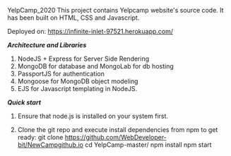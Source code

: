 YelpCamp_2020
This project contains Yelpcamp website's source code. It has been built on HTML, CSS and Javascript.


Deployed on: https://infinite-inlet-97521.herokuapp.com/

***Architecture and Libraries***
 1) NodeJS + Express for Server Side Rendering
 2) MongoDB for database and MongoLab for db hosting
 3) PassportJS for authentication
 4) Mongoose for MongoDB object modeling
 5) EJS for Javascript templating in NodeJS.


***Quick start***
 1) Ensure that node.js is installed on your system first.
  
 2) Clone the git repo and execute install dependencies from npm to get ready:
    git clone https://github.com/WebDeveloper-bit/NewCampgithub.io
    cd YelpCamp-master/<nameofthefolderuploadongit>
    npm install
    npm start
